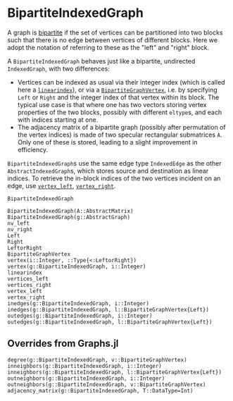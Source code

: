 # BipartiteIndexedGraph

A graph is [bipartite](https://en.wikipedia.org/wiki/Bipartite_graph) if the set of vertices
can be partitioned into two blocks such that there is no edge between vertices of different blocks.
Here we adopt the notation of referring to these as the "left" and "right" block.

A `BipartiteIndexedGraph` behaves just like a bipartite, undirected `IndexedGraph`, with two differences:
- Vertices can be indexed as usual via their integer index (which is called here a [`linearindex`](@ref)), or via a [`BipartiteGraphVertex`](@ref), i.e. by specifying `Left` or `Right` and the integer index of that vertex within its block. The typical use case is that where one has two vectors storing vertex properties of the two blocks, possibly with different `eltype`s, and each with indices starting at one.
- The adjacency matrix of a bipartite graph (possibly after permutation of the vertex indices) is made of two specular rectangular submatrices `A`. Only one of these is stored, leading to a slight improvement in efficiency.

`BipartiteIndexedGraph`s use the same edge type `IndexedEdge` as the other `AbstractIndexedGraph`s, which stores source and destination as linear indices. To retrieve the in-block indices of the two vertices incident on an edge, use [`vertex_left`](@ref), [`vertex_right`](@ref).

```@docs
BipartiteIndexedGraph
```

```@docs
BipartiteIndexedGraph(A::AbstractMatrix)
BipartiteIndexedGraph(g::AbstractGraph)
nv_left
nv_right
Left
Right
LeftorRight
BipartiteGraphVertex
vertex(i::Integer, ::Type{<:LeftorRight})
vertex(g::BipartiteIndexedGraph, i::Integer)
linearindex
vertices_left
vertices_right
vertex_left
vertex_right
inedges(g::BipartiteIndexedGraph, i::Integer)
inedges(g::BipartiteIndexedGraph, l::BipartiteGraphVertex{Left})
outedges(g::BipartiteIndexedGraph, i::Integer)
outedges(g::BipartiteIndexedGraph, l::BipartiteGraphVertex{Left})
```

## Overrides from Graphs.jl

```@docs
degree(g::BipartiteIndexedGraph, v::BipartiteGraphVertex)
inneighbors(g::BipartiteIndexedGraph, i::Integer)
inneighbors(g::BipartiteIndexedGraph, l::BipartiteGraphVertex{Left})
outneighbors(g::BipartiteIndexedGraph, i::Integer)
outneighbors(g::BipartiteIndexedGraph, v::BipartiteGraphVertex)
adjacency_matrix(g::BipartiteIndexedGraph, T::DataType=Int)
```